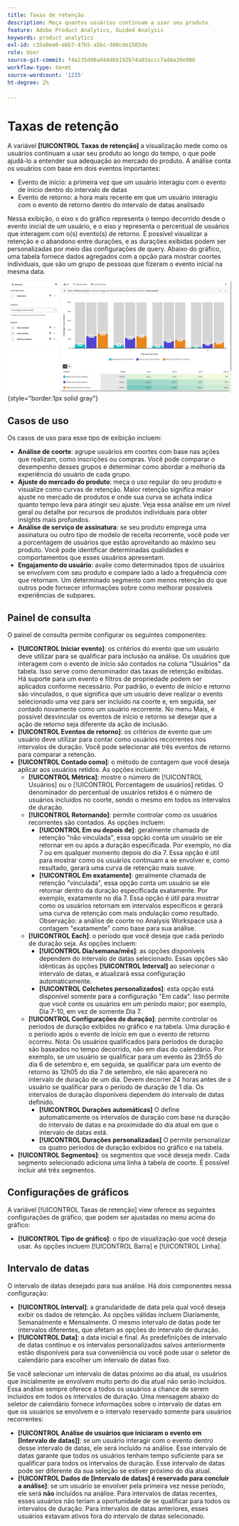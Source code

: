 ```yaml
---
title: Taxas de retenção
description: Meça quantos usuários continuam a usar seu produto.
feature: Adobe Product Analytics, Guided Analysis
keywords: product analytics
exl-id: c35a0ee0-e6b7-47b5-a5bc-308cde1585de
role: User
source-git-commit: f4a235d90ad44dbb192b74a03accc7ad4a39e986
workflow-type: tm+mt
source-wordcount: '1235'
ht-degree: 2%

---
```


# Taxas de retenção

A variável **[!UICONTROL Taxas de retenção]** a visualização mede como os usuários continuam a usar seu produto ao longo do tempo, o que pode ajudá-lo a entender sua adequação ao mercado do produto. A análise conta os usuários com base em dois eventos importantes:

* Evento de início: a primeira vez que um usuário interagiu com o evento de início dentro do intervalo de datas
* Evento de retorno: a hora mais recente em que um usuário interagiu com o evento de retorno dentro do intervalo de datas analisado

Nessa exibição, o eixo x do gráfico representa o tempo decorrido desde o evento inicial de um usuário, e o eixo y representa o percentual de usuários que interagem com o(s) evento(s) de retorno. É possível visualizar a retenção e o abandono entre durações, e as durações exibidas podem ser personalizadas por meio das configurações de query. Abaixo do gráfico, uma tabela fornece dados agregados com a opção para mostrar coortes individuais, que são um grupo de pessoas que fizeram o evento inicial na mesma data.

![Captura de tela Taxas de retenção](../assets/retention-rates.png){style="border:1px solid gray"}

## Casos de uso

Os casos de uso para esse tipo de exibição incluem:

* **Análise de coorte**: agrupe usuários em coortes com base nas ações que realizam, como inscrições ou compras. Você pode comparar o desempenho desses grupos e determinar como abordar a melhoria da experiência do usuário de cada grupo.
* **Ajuste do mercado do produto**: meça o uso regular do seu produto e visualize como curvas de retenção. Maior retenção significa maior ajuste no mercado de produtos e onde sua curva se achata indica quanto tempo leva para atingir seu ajuste. Veja essa análise em um nível geral ou detalhe por recursos de produtos individuais para obter insights mais profundos.
* **Análise de serviço de assinatura**: se seu produto emprega uma assinatura ou outro tipo de modelo de receita recorrente, você pode ver a porcentagem de usuários que estão aproveitando ao máximo seu produto. Você pode identificar determinadas qualidades e comportamentos que esses usuários apresentam.
* **Engajamento do usuário**: avalie como determinados tipos de usuários se envolvem com seu produto e compare lado a lado a frequência com que retornam. Um determinado segmento com menos retenção do que outros pode fornecer informações sobre como melhorar possíveis experiências de subpares.

## Painel de consulta

O painel de consulta permite configurar os seguintes componentes:

* **[!UICONTROL Iniciar evento]**: os critérios do evento que um usuário deve utilizar para se qualificar para inclusão na análise. Os usuários que interagem com o evento de início são contados na coluna &quot;Usuários&quot; da tabela. Isso serve como denominador das taxas de retenção exibidas. Há suporte para um evento e filtros de propriedade podem ser aplicados conforme necessário. Por padrão, o evento de início e retorno são vinculados, o que significa que um usuário deve realizar o evento selecionado uma vez para ser incluído na coorte e, em seguida, ser contado novamente como um usuário recorrente. No menu Mais, é possível desvincular os eventos de início e retorno se desejar que a ação de retorno seja diferente da ação de inclusão.
* **[!UICONTROL Eventos de retorno]**: os critérios de evento que um usuário deve utilizar para contar como usuários recorrentes nos intervalos de duração. Você pode selecionar até três eventos de retorno para comparar a retenção.
* **[!UICONTROL Contado como]**: o método de contagem que você deseja aplicar aos usuários retidos. As opções incluem: 
   * **[!UICONTROL Métrica]**: mostre o número de [!UICONTROL Usuários] ou o [!UICONTROL Porcentagem de usuários] retidas. O denominador do percentual de usuários retidos é o número de usuários incluídos no coorte, sendo o mesmo em todos os intervalos de duração.
   * **[!UICONTROL Retornando]**: permite controlar como os usuários recorrentes são contados. As opções incluem: 
      * **[!UICONTROL Em ou depois de]**: geralmente chamada de retenção &quot;não vinculada&quot;, essa opção conta um usuário se ele retornar em ou após a duração especificada. Por exemplo, no dia 7 ou em qualquer momento depois do dia 7. Essa opção é útil para mostrar como os usuários continuam a se envolver e, como resultado, gerará uma curva de retenção mais suave.
      * **[!UICONTROL Em exatamente]**: geralmente chamada de retenção &quot;vinculada&quot;, essa opção conta um usuário se ele retornar dentro da duração especificada exatamente. Por exemplo, exatamente no dia 7. Essa opção é útil para mostrar como os usuários retornam em intervalos específicos e gerará uma curva de retenção com mais ondulação como resultado. Observação: a análise de coorte no Analysis Workspace usa a contagem &quot;exatamente&quot; como base para sua análise.
   * **[!UICONTROL Each]**: o período que você deseja que cada período de duração seja. As opções incluem: 
      * **[!UICONTROL Dia/semana/mês]**: as opções disponíveis dependem do intervalo de datas selecionado. Essas opções são idênticas às opções **[!UICONTROL Interval]** ao selecionar o intervalo de datas, e atualizará essa configuração automaticamente.
      * **[!UICONTROL Colchetes personalizados]**: esta opção está disponível somente para a configuração &quot;Em cada&quot;. Isso permite que você conte os usuários em um período maior; por exemplo, Dia 7-10, em vez de somente Dia 7.
   * **[!UICONTROL Configurações de duração]**: permite controlar os períodos de duração exibidos no gráfico e na tabela. Uma duração é o período após o evento de início em que o evento de retorno ocorreu. Nota: Os usuários qualificados para períodos de duração são baseados no tempo decorrido, não em dias do calendário. Por exemplo, se um usuário se qualificar para um evento às 23h55 do dia 6 de setembro e, em seguida, se qualificar para um evento de retorno às 12h05 do dia 7 de setembro, ele não aparecerá no intervalo de duração de um dia. Devem decorrer 24 horas antes de o usuário se qualificar para o período de duração de 1 dia. Os intervalos de duração disponíveis dependem do intervalo de datas definido.
      * **[!UICONTROL Durações automáticas]** O define automaticamente os intervalos de duração com base na duração do intervalo de datas e na proximidade do dia atual em que o intervalo de datas está.
      * **[!UICONTROL Durações personalizadas]** O permite personalizar os quatro períodos de duração exibidos no gráfico e na tabela.
* **[!UICONTROL Segmentos]**: os segmentos que você deseja medir. Cada segmento selecionado adiciona uma linha à tabela de coorte. É possível incluir até três segmentos.

## Configurações de gráficos

A variável [!UICONTROL Taxas de retenção] view oferece as seguintes configurações de gráfico, que podem ser ajustadas no menu acima do gráfico:

* **[!UICONTROL Tipo de gráfico]**: o tipo de visualização que você deseja usar. As opções incluem [!UICONTROL Barra] e [!UICONTROL Linha].

## Intervalo de datas

O intervalo de datas desejado para sua análise. Há dois componentes nessa configuração:

* **[!UICONTROL Interval]**: a granularidade de data pela qual você deseja exibir os dados de retenção. As opções válidas incluem Diariamente, Semanalmente e Mensalmente. O mesmo intervalo de datas pode ter intervalos diferentes, que afetam as opções do intervalo de duração.
* **[!UICONTROL Data]**: a data inicial e final. As predefinições de intervalo de datas contínuo e os intervalos personalizados salvos anteriormente estão disponíveis para sua conveniência ou você pode usar o seletor de calendário para escolher um intervalo de datas fixo.

Se você selecionar um intervalo de datas próximo ao dia atual, os usuários que inicialmente se envolvem muito perto do dia atual não serão incluídos. Essa análise sempre oferece a todos os usuários a chance de serem incluídos em todos os intervalos de duração. Uma mensagem abaixo do seletor de calendário fornece informações sobre o intervalo de datas em que os usuários se envolvem e o intervalo reservado somente para usuários recorrentes:

* **[!UICONTROL Análise de usuários que iniciaram o evento em [Intervalo de datas]]**: se um usuário interagir com o evento dentro desse intervalo de datas, ele será incluído na análise. Esse intervalo de datas garante que todos os usuários tenham tempo suficiente para se qualificar para todos os intervalos de duração. Esse intervalo de datas pode ser diferente da sua seleção se estiver próximo do dia atual.
* **[!UICONTROL Dados de [Intervalo de datas] é reservado para concluir a análise]**: se um usuário se envolver pela primeira vez nesse período, ele será **não** incluídos na análise. Para intervalos de datas recentes, esses usuários não teriam a oportunidade de se qualificar para todos os intervalos de duração. Para intervalos de datas anteriores, esses usuários estavam ativos fora do intervalo de datas selecionado.
